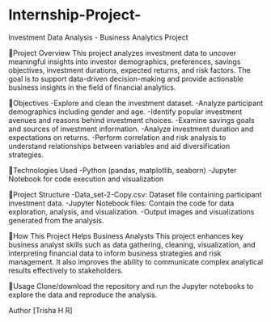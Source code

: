 # Internship-Project-
Investment Data Analysis - Business Analytics Project

🔹Project Overview
This project analyzes investment data to uncover meaningful insights into investor demographics, preferences, savings objectives, investment durations, expected returns, and risk factors. The goal is to support data-driven decision-making and provide actionable business insights in the field of financial analytics.

🔹Objectives
-Explore and clean the investment dataset.
-Analyze participant demographics including gender and age.
-Identify popular investment avenues and reasons behind investment choices.
-Examine savings goals and sources of investment information.
-Analyze investment duration and expectations on returns.
-Perform correlation and risk analysis to understand relationships between variables and aid diversification strategies.

🔹Technologies Used
-Python (pandas, matplotlib, seaborn)
-Jupyter Notebook for code execution and visualization

🔹Project Structure
-Data_set-2-Copy.csv: Dataset file containing participant investment data.
-Jupyter Notebook files: Contain the code for data exploration, analysis, and visualization.
-Output images and visualizations generated from the analysis.

🔹How This Project Helps Business Analysts
This project enhances key business analyst skills such as data gathering, cleaning, visualization, and interpreting financial data to inform business strategies and risk management. It also improves the ability to communicate complex analytical results effectively to stakeholders.

🔹Usage
Clone/download the repository and run the Jupyter notebooks to explore the data and reproduce the analysis.

Author
[Trisha H R]

